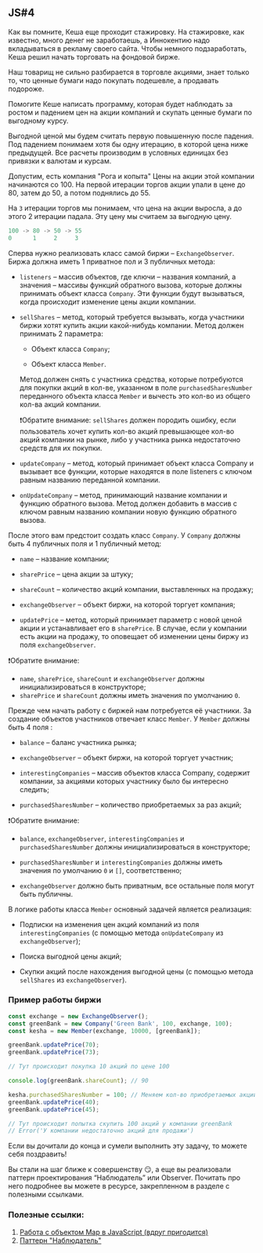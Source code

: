 ## JS#4
Как вы помните, Кеша еще проходит стажировку. На стажировке, как известно, много денег не заработаешь, а Иннокентию надо вкладываться в рекламу своего сайта. Чтобы немного подзаработать, Кеша решил начать торговать на фондовой бирже.

Наш товарищ не сильно разбирается в торговле акциями, знает только то, что ценные бумаги надо покупать подешевле, а продавать подороже.

Помогите Кеше написать программу, которая будет наблюдать за ростом и падением цен на акции компаний и скупать ценные бумаги по выгодному курсу.

Выгодной ценой мы будем считать первую повышенную после падения. Под падением понимаем хотя бы одну итерацию, в которой цена ниже предыдущей. Все расчеты производим в условных единицах без привязки к валютам и курсам.

Допустим, есть компания "Рога и копыта" Цены на акции этой компании начинаются со 100. На первой итерации торгов акции упали в цене до 80, затем до 50, а потом поднялись до 55.

На ``3`` итерации торгов мы понимаем, что цена на акции выросла, а до этого 2 итерации падала. Эту цену мы считаем за выгодную цену.
  
```js
100 -> 80 -> 50 -> 55
0      1     2     3
```
Сперва нужно реализовать класс самой биржи – ``ExchangeObserver``. Биржа должна иметь 1 приватное пол и 3 публичных метода:

-   ``listeners`` – массив объектов, где ключи – названия компаний, а значения – массивы функций обратного вызова, которые должны принимать объект класса ``Company``. Эти функции будут вызываться, когда происходит изменение цены акции компании.
    
-   ``sellShares`` – метод, который требуется вызывать, когда участники биржи хотят купить акции какой-нибудь компании. Метод должен принимать 2 параметра:
    
	-   Объект класса ``Company``;
    
	-   Объект класса ``Member``.
    
	Метод должен снять с участника средства, которые потребуются для покупки акций в кол-ве, указанном в поле ``purchasedSharesNumber`` переданного объекта класса ``Member`` и вычесть это кол-во из общего кол-ва акций компании.

	❗Обратите внимание: ``sellShares`` должен породить ошибку, если пользователь хочет купить кол-во акций превышающее кол-во акций компании на рынке, либо у участника рынка недостаточно средств для их покупки.

-   ``updateCompany`` – метод, который принимает объект класса Company и вызывает все функции, которые находятся в поле listeners с ключом равным названию переданной компании.
    
-   ``onUpdateCompany`` – метод, принимающий название компании и функцию обратного вызова. Метод должен добавить в массив с ключом равным названию компании новую функцию обратного вызова.

После этого вам предстоит создать класс ``Company``. У ``Company`` должны быть 4 публичных поля и 1 публичный метод:

-   ``name`` – название компании;
    
-   ``sharePrice`` – цена акции за штуку;
    
-   ``shareCount`` – количество акций компании, выставленных на продажу;
    
-   ``exchangeObserver`` – объект биржи, на которой торгует компания;
    
-   ``updatePrice`` – метод, который принимает параметр с новой ценой акции и устанавливает его в ``sharePrice``. В случае, если у компании есть акции на продажу, то оповещает об изменении цены биржу из поля ``exchangeObserver``.
    
❗Обратите внимание:
-   ``name``, ``sharePrice``, ``shareCount`` и ``exchangeObserver`` должны инициализироваться в конструкторе;
-   ``sharePrice`` и ``shareCount`` должны иметь значения по умолчанию ``0``.
    

  

Прежде чем начать работу с биржей нам потребуется её участники. За создание объектов участников отвечает класс ``Member``. У ``Member`` должны быть 4 поля :

-   ``balance`` – баланс участника рынка;
    
-   ``exchangeObserver`` – объект биржи, на которой торгует участник;
    
-   ``interestingCompanies`` – массив объектов класса Company, содержит компании, за акциями которых участнику было бы интересно следить;
    
-   ``purchasedSharesNumber`` – количество приобретаемых за раз акций;

❗Обратите внимание:

-   ``balance``, ``exchangeObserver``, ``interestingCompanies`` и ``purchasedSharesNumber`` должны инициализироваться в конструкторе;
    
-   ``purchasedSharesNumber`` и ``interestingCompanies`` должны иметь значения по умолчанию ``0`` и ``[]``, соответственно;
    
-   ``exchangeObserver`` должно быть приватным, все остальные поля могут быть публичны.
    
В логике работы класса ``Member`` основный задачей является реализация:

-   Подписки на изменения цен акций компаний из поля ``interestingCompanies`` (с помощью метода ``onUpdateCompany`` из ``exchangeObserver``);
    
-   Поиска выгодной цены акций;
    
-   Скупки акций после нахождения выгодной цены (с помощью метода ``sellShares`` из ``exchangeObserver``).
    
### Пример работы биржи
```js
const exchange = new ExchangeObserver();
const greenBank = new Company('Green Bank', 100, exchange, 100);
const kesha = new Member(exchange, 10000, [greenBank]);

greenBank.updatePrice(70);
greenBank.updatePrice(73);

// Тут происходит покупка 10 акций по цене 100

console.log(greenBank.shareCount); // 90

kesha.purchasedSharesNumber = 100; // Меняем кол-во приобретаемых акций с 10 до 100
greenBank.updatePrice(40);
greenBank.updatePrice(45);

// Тут происходит попытка скупить 100 акций у компании greenBank
// Error('У компании недостаточно акций для продажи')
```


Если вы дочитали до конца и сумели выполнить эту задачу, то можете себя поздравить!

Вы стали на шаг ближе к совершенству 😏, а еще вы реализовали паттерн проектирования “Наблюдатель” или Observer. Почитать про него подробнее вы можете в ресурсе, закрепленном в разделе с полезными ссылками.

### Полезные ссылки:

 1. [Работа с объектом Map в JavaScript (вдруг пригодится)](https://developer.mozilla.org/en-US/docs/Web/JavaScript/Reference/Global_Objects/Map)
 2. [Паттерн "Наблюдатель"](https://refactoring.guru/ru/design-patterns/observer)
